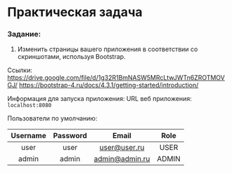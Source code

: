 # Практическая задача

### Задание:
1. Изменить страницы вашего приложения в соответствии со скриншотами, используя Bootstrap.

Ссылки: https://drive.google.com/file/d/1g32R1BmNASW5MRcLtwJWTn6ZROTMOVGJ/
https://bootstrap-4.ru/docs/4.3.1/getting-started/introduction/

Информация для запуска приложения:
URL веб приложения: `localhost:8080`

Пользователи по умолчанию:

| Username | Password |      Email      | Role  |
|:--------:|:--------:|:---------------:|:-----:|
|   user   |   user   |  user@user.ru   | USER  |
|  admin   |  admin   | admin@admin.ru  | ADMIN |